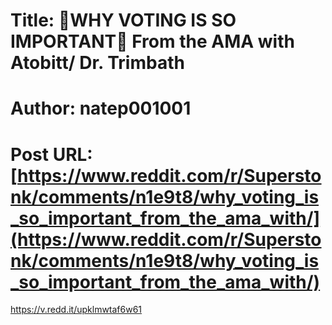 # Title: 🚨WHY VOTING IS SO IMPORTANT🚨 From the AMA with Atobitt/ Dr. Trimbath
# Author: natep001001
# Post URL: [https://www.reddit.com/r/Superstonk/comments/n1e9t8/why_voting_is_so_important_from_the_ama_with/](https://www.reddit.com/r/Superstonk/comments/n1e9t8/why_voting_is_so_important_from_the_ama_with/)


https://v.redd.it/upklmwtaf6w61
